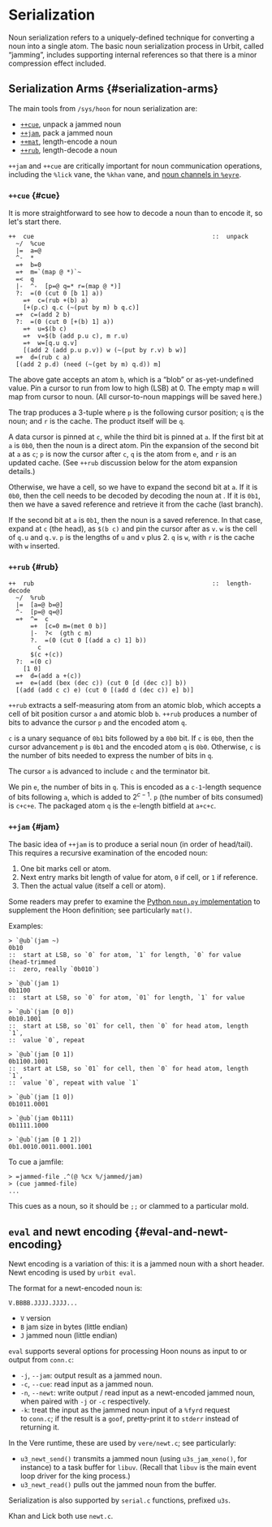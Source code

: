 # Serialization

Noun serialization refers to a uniquely-defined technique for converting a noun into a single atom.  The basic noun serialization process in Urbit, called “jamming”, includes supporting internal references so that there is a minor compression effect included.

## Serialization Arms {#serialization-arms}

The main tools from `/sys/hoon` for noun serialization are:

- [`++cue`](stdlib/2p.md#cue), unpack a jammed noun
- [`++jam`](stdlib/2p.md#jam), pack a jammed noun
- [`++mat`](stdlib/2p.md#mat), length-encode a noun
- [`++rub`](stdlib/2p.md#rub), length-decode a noun

`++jam` and `++cue` are critically important for noun communication operations, including the `%lick` vane, the `%khan` vane, and [noun channels in `%eyre`](../../urbit-os/kernel/eyre/guides/noun-channels.md).

### `++cue` {#cue}

It is more straightforward to see how to decode a noun than to encode it, so let's start there.

```hoon
++  cue                                                 ::  unpack
  ~/  %cue
  |=  a=@
  ^-  *
  =+  b=0
  =+  m=`(map @ *)`~
  =<  q
  |-  ^-  [p=@ q=* r=(map @ *)]
  ?:  =(0 (cut 0 [b 1] a))
    =+  c=(rub +(b) a)
    [+(p.c) q.c (~(put by m) b q.c)]
  =+  c=(add 2 b)
  ?:  =(0 (cut 0 [+(b) 1] a))
    =+  u=$(b c)
    =+  v=$(b (add p.u c), m r.u)
    =+  w=[q.u q.v]
    [(add 2 (add p.u p.v)) w (~(put by r.v) b w)]
  =+  d=(rub c a)
  [(add 2 p.d) (need (~(get by m) q.d)) m]
```

The above gate accepts an atom `b`, which is a “blob” or as-yet-undefined value.  Pin a cursor to run from low to high (LSB) at 0.  The empty map `m` will map from cursor to noun.  (All cursor-to-noun mappings will be saved here.)

The trap produces a 3-tuple where `p` is the following cursor position; `q` is the noun; and `r` is the cache.  The product itself will be `q`.

A data cursor is pinned at `c`, while the third bit is pinned at `a`.  If the first bit at `a` is `0b0`, then the noun is a direct atom.  Pin the expansion of the second bit at `a` as `c`; `p` is now the cursor after `c`, `q` is the atom from `e`, and `r` is an updated cache.  (See `++rub` discussion below for the atom expansion details.)

Otherwise, we have a cell, so we have to expand the second bit at `a`.  If it is `0b0`, then the cell needs to be decoded by decoding the noun at .  If it is `0b1`, then we have a saved reference and retrieve it from the cache (last branch).

If the second bit at `a` is `0b1`, then the noun is a saved reference.  In that case, expand at `c` (the head), as `$(b c)` and pin the cursor after as `v`.  `w` is the cell of `q.u` and `q.v`.  `p` is the lengths of `u` and `v` plus 2.  `q` is `w`, with `r` is the cache with `w` inserted.

### `++rub` {#rub}

```hoon
++  rub                                                 ::  length-decode
  ~/  %rub
  |=  [a=@ b=@]
  ^-  [p=@ q=@]
  =+  ^=  c
      =+  [c=0 m=(met 0 b)]
      |-  ?<  (gth c m)
      ?.  =(0 (cut 0 [(add a c) 1] b))
        c
      $(c +(c))
  ?:  =(0 c)
    [1 0]
  =+  d=(add a +(c))
  =+  e=(add (bex (dec c)) (cut 0 [d (dec c)] b))
  [(add (add c c) e) (cut 0 [(add d (dec c)) e] b)]
```

`++rub` extracts a self-measuring atom from an atomic blob, which accepts a cell of bit position cursor `a` and atomic blob `b`.  `++rub` produces a number of bits to advance the cursor `p` and the encoded atom `q`.

`c` is a unary sequance of `0b1` bits followed by a `0b0` bit.  If `c` is `0b0`, then the cursor advancement `p` is `0b1` and the encoded atom `q` is `0b0`.  Otherwise, `c` is the number of bits needed to express the number of bits in `q`.

The cursor `a` is advanced to include `c` and the terminator bit.

We pin `e`, the number of bits in `q`. This is encoded as a `c-1`-length sequence of bits following `a`, which is added to $2^{c-1}$. `p` (the number of bits consumed) is `c+c+e`.  The packaged atom `q` is the `e`-length bitfield at `a+c+c`.

### `++jam` {#jam}

The basic idea of `++jam` is to produce a serial noun (in order of head/tail).  This requires a recursive examination of the encoded noun:

1. One bit marks cell or atom.
2. Next entry marks bit length of value for atom, `0` if cell, or `1` if reference.
3. Then the actual value (itself a cell or atom).

Some readers may prefer to examine the [Python `noun.py` implementation](https://github.com/urbit/build-on-urbit/tools/blob/master/pkg/pynoun/noun.py) to supplement the Hoon definition; see particularly `mat()`.

Examples:

```hoon
> `@ub`(jam ~)
0b10
::  start at LSB, so `0` for atom, `1` for length, `0` for value (head-trimmed
::  zero, really `0b010`)

> `@ub`(jam 1)
0b1100
::  start at LSB, so `0` for atom, `01` for length, `1` for value

> `@ub`(jam [0 0])
0b10.1001
::  start at LSB, so `01` for cell, then `0` for head atom, length `1`,
::  value `0`, repeat

> `@ub`(jam [0 1])
0b1100.1001
::  start at LSB, so `01` for cell, then `0` for head atom, length `1`,
::  value `0`, repeat with value `1`

> `@ub`(jam [1 0])
0b1011.0001

> `@ub`(jam 0b111)
0b1111.1000

> `@ub`(jam [0 1 2])
0b1.0010.0011.0001.1001
```

To cue a jamfile:

```hoon
> =jammed-file .^(@ %cx %/jammed/jam)
> (cue jammed-file)
...
```

This cues as a noun, so it should be `;;` or clammed to a particular mold.

## `eval` and newt encoding {#eval-and-newt-encoding}

Newt encoding is a variation of this:  it is a jammed noun with a short header.  Newt encoding is used by `urbit eval`.

The format for a newt-encoded noun is:

```
V.BBBB.JJJJ.JJJJ...
```

- `V` version
- `B` jam size in bytes (little endian)
- `J` jammed noun (little endian)

`eval` supports several options for processing Hoon nouns as input to or output from `conn.c`:

- `-j`, `--jam`: output result as a jammed noun.
- `-c`, `--cue`: read input as a jammed noun.
- `-n`, `--newt`: write output / read input as a newt-encoded jammed noun, when paired with `-j` or `-c` respectively.
- `-k`: treat the input as the jammed noun input of a `%fyrd` request to `conn.c`; if the result is a `goof`, pretty-print it to `stderr` instead of returning it.

In the Vere runtime, these are used by `vere/newt.c`; see particularly:

- `u3_newt_send()` transmits a jammed noun (using `u3s_jam_xeno()`, for instance) to a task buffer for `libuv`.  (Recall that `libuv` is the main event loop driver for the king process.)
- `u3_newt_read()` pulls out the jammed noun from the buffer.

Serialization is also supported by `serial.c` functions, prefixed `u3s`.

Khan and Lick both use `newt.c`.

